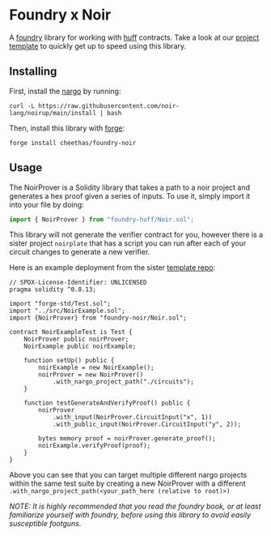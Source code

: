 # Foundry x Noir

A [foundry](https://github.com/foundry-rs/foundry) library for working with [huff](https://github.com/huff-language/huff-rs) contracts. Take a look at our [project template](https://github.com/huff-language/huff-project-template) to quickly get up to speed using this library.

## Installing

First, install the [nargo](https://github.com/noir-lang/noir) by running:

```
curl -L https://raw.githubusercontent.com/noir-lang/noirup/main/install | bash
```

Then, install this library with [forge](https://github.com/foundry-rs/foundry):

```
forge install cheethas/foundry-noir
```

## Usage

The NoirProver is a Solidity library that takes a path to a noir project and generates a hex proof given a series of inputs. To use it, simply import it into your file by doing:

```js
import { NoirProver } from "foundry-huff/Noir.sol";
```

This library will not generate the verifier contract for you, however there is a sister project `noirplate` that has a script you can run after each of your circuit changes to generate a new verifier.

Here is an example deployment from the sister [template repo](https://github.com/cheethas/noirplate):

```solidity
// SPDX-License-Identifier: UNLICENSED
pragma solidity ^0.8.13;

import "forge-std/Test.sol";
import "../src/NoirExample.sol";
import {NoirProver} from "foundry-noir/Noir.sol";

contract NoirExampleTest is Test {
    NoirProver public noirProver;
    NoirExample public noirExample;

    function setUp() public {
        noirExample = new NoirExample();
        noirProver = new NoirProver()
            .with_nargo_project_path("./circuits");
    }

    function testGenerateAndVerifyProof() public {
        noirProver
            .with_input(NoirProver.CircuitInput("x", 1))
            .with_public_input(NoirProver.CircuitInput("y", 2));

        bytes memory proof = noirProver.generate_proof();
        noirExample.verifyProof(proof);
    }
}
```

Above you can see that you can target multiple different nargo projects within the same test suite by creating a new NoirProver with a different `.with_nargo_project_path(<your_path_here (relative to root)>)`

_NOTE: It is highly recommended that you read the foundry book, or at least familiarize yourself with foundry, before using this library to avoid easily susceptible footguns._
